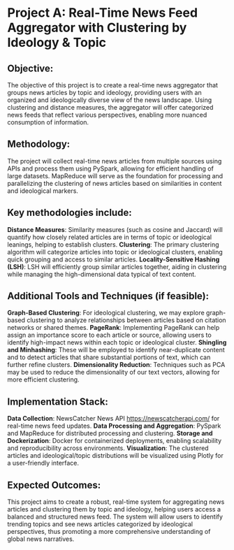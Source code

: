 # Project A: Real-Time News Feed Aggregator with Clustering by Ideology & Topic

## Objective:
The objective of this project is to create a real-time news aggregator that groups news articles by topic and ideology, providing users with an organized and ideologically diverse view of the news landscape. Using clustering and distance measures, the aggregator will offer categorized news feeds that reflect various perspectives, enabling more nuanced consumption of information.

## Methodology:
The project will collect real-time news articles from multiple sources using APIs and process them using PySpark, allowing for efficient handling of large datasets. MapReduce will serve as the foundation for processing and parallelizing the clustering of news articles based on similarities in content and ideological markers.

## Key methodologies include:

**Distance Measures**: Similarity measures (such as cosine and Jaccard) will quantify how closely related articles are in terms of topic or ideological leanings, helping to establish clusters.
**Clustering**: The primary clustering algorithm will categorize articles into topic or ideological clusters, enabling quick grouping and access to similar articles.
**Locality-Sensitive Hashing (LSH)**: LSH will efficiently group similar articles together, aiding in clustering while managing the high-dimensional data typical of text content.

## Additional Tools and Techniques (if feasible):

**Graph-Based Clustering**: For ideological clustering, we may explore graph-based clustering to analyze relationships between articles based on citation networks or shared themes.
**PageRank**: Implementing PageRank can help assign an importance score to each article or source, allowing users to identify high-impact news within each topic or ideological cluster.
**Shingling and Minhashing**: These will be employed to identify near-duplicate content and to detect articles that share substantial portions of text, which can further refine clusters.
**Dimensionality Reduction**: Techniques such as PCA may be used to reduce the dimensionality of our text vectors, allowing for more efficient clustering.

## Implementation Stack:
**Data Collection**: NewsCatcher News API https://newscatcherapi.com/ for real-time news feed updates.
**Data Processing and Aggregation**: PySpark and MapReduce for distributed processing and clustering.
**Storage and Dockerization**: Docker for containerized deployments, enabling scalability and reproducibility across environments.
**Visualization**: The clustered articles and ideological/topic distributions will be visualized using Plotly for a user-friendly interface.

## Expected Outcomes:
This project aims to create a robust, real-time system for aggregating news articles and clustering them by topic and ideology, helping users access a balanced and structured news feed. The system will allow users to identify trending topics and see news articles categorized by ideological perspectives, thus promoting a more comprehensive understanding of global news narratives.
